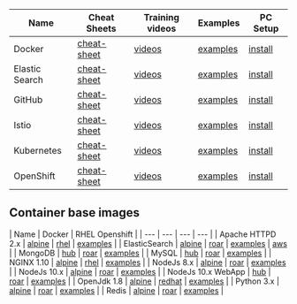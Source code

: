 

| Name | Cheat Sheets | Training videos | Examples | PC Setup | 
| --- | --- | --- | --- | --- |
| Docker | [cheat-sheet](https://www.docker.com/sites/default/files/Docker_CheatSheet_08.09.2016_0.pdf) | [videos]()  | [examples]()  | [install]() |
| Elastic Search | [cheat-sheet](http://elasticsearch-cheatsheet.jolicode.com/) | [videos]()  | [examples]()  | [install]() |
| GitHub | [cheat-sheet](https://services.github.com/on-demand/downloads/github-git-cheat-sheet.pdf) | [videos]()  | [examples]()  | [install]() |
| Istio | [cheat-sheet](https://istio.io/docs/reference/commands/istioctl/) | [videos]()  | [examples]()  | [install]() |
| Kubernetes | [cheat-sheet](https://kubernetes.io/docs/reference/kubectl/cheatsheet/) | [videos]()  | [examples]()  | [install](https://kubernetes.io/docs/tasks/tools/install-kubectl/#install-kubectl-binary-using-curl) |
| OpenShift | [cheat-sheet](http://design.jboss.org/redhatdeveloper/marketing/openshift_cheatsheet/cheatsheet/images/openshift_cheat_sheet_r3v1.pdf) | [videos]()  | [examples]()  | [install]() |
<!--
|  | [cheat-sheet]() | [videos]()  | [examples]()  | [install]() | 
|  | [cheat-sheet]() | [videos]()  | [examples]()  | [install]() | 
|  | [cheat-sheet]() | [videos]()  | [examples]()  | [install]() | 
-->


## Container base images

| Name | Docker | RHEL Openshift |
| --- | --- | --- | --- |
| Apache HTTPD 2.x | [alpine](https://github.com/docker-library/httpd/blob/master/2.4/alpine/Dockerfile) | [rhel](https://access.redhat.com/containers/?tab=images&platform=docker#/registry.access.redhat.com/rhscl/httpd-24-rhel7)  | [examples]()  |
| ElasticSearch | [alpine](https://github.com/docker-library/elasticsearch/blob/master/5/alpine/Dockerfile) | [roar]()  | [examples]()  | [aws]() |
| MongoDB | [hub]() | [roar]()  | [examples]()  |
| MySQL | [hub]() | [roar]()  | [examples]()  |
| NGINX 1.10 | [alpine](https://github.com/nginxinc/docker-nginx/blob/master/mainline/alpine/Dockerfile) | [rhel](https://access.redhat.com/containers/?tab=images&platform=docker#/registry.access.redhat.com/rhscl/nginx-110-rhel7)  | [examples]()  |
| NodeJs 8.x | [alpine](https://github.com/nodejs/docker-node/blob/master/8/alpine/Dockerfile) | [roar](https://access.redhat.com/containers/?tab=images&platform=docker#/registry.access.redhat.com/rhoar-nodejs/nodejs-8)  | [examples]()  |
| NodeJs 10.x | [alpine](https://github.com/nodejs/docker-node/blob/master/10/alpine/Dockerfile) | [roar](https://access.redhat.com/containers/?tab=images&platform=docker#/registry.access.redhat.com/rhoar-nodejs/nodejs-10)  | [examples]()  |
| NodeJs 10.x WebApp | [hub]() | [roar](https://access.redhat.com/containers/?tab=overview#/registry.access.redhat.com/rhoar-nodejs-tech-preview/rhoar-nodejs-10-webapp)  | [examples]()  |
| OpenJdk 1.8 | [alpine](https://github.com/docker-library/openjdk/blob/master/8/jdk/alpine/Dockerfile) | [redhat](https://access.redhat.com/containers/?tab=images&platform=docker#/registry.access.redhat.com/redhat-openjdk-18/openjdk18-openshift)  | [examples]()  |
| Python 3.x | [alpine](https://github.com/docker-library/python/blob/master/3.7/alpine3.8/Dockerfile) | [roar]()  | [examples]()  |
| Redis | [alpine](https://github.com/docker-library/redis/blob/master/5.0/Dockerfile) | [roar](https://access.redhat.com/containers/?tab=images&platform=docker#/registry.access.redhat.com/rhscl/redis-32-rhel7)  | [examples]() |

<!--
|  | [alpine]() | [roar]() | [examples]() | [aws]() |
|  | [alpine]() | [roar]() | [examples]() | [aws]() |
|  | [alpine]() | [roar]() | [examples]() | [aws]() |
-->
